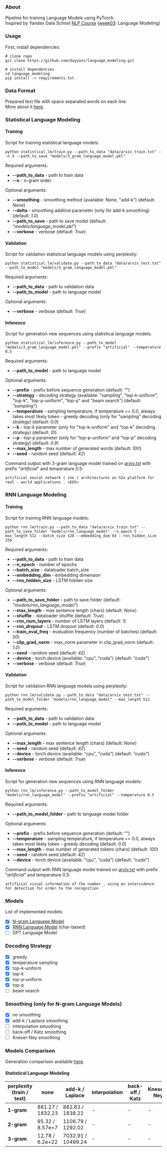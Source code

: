### About
Pipeline for training Language Models using PyTorch.<br/>
Inspired by Yandex Data School [NLP Course](https://github.com/yandexdataschool/nlp_course) ([week03](https://github.com/yandexdataschool/nlp_course/tree/2020/week03_lm): Language Modeling)<br/>

### Usage
First, install dependencies:
```
# clone repo
git clone https://github.com/dayyass/language_modeling.git

# install dependencies
cd language_modeling
pip install -r requirements.txt
```

### Data Format
Prepared text file with space separated words on each line.<br/>
More about it [here](data/README.md).

### Statistical Language Modeling
#### Training
Script for training statistical language models:
```
python statistical_lm/train.py --path_to_data "data/arxiv_train.txt" --n 3 --path_to_save "models/3_gram_language_model.pkl"
```
Required arguments:
- **--path_to_data** - path to train data
- **--n** - n-gram order

Optional arguments:
- **--smoothing** - smoothing method (available: None, "add-k") (default: *None*)
- **--delta** - smoothing additive parameter (only for add-k smoothing) (default: *1.0*)
- **--path_to_save** - path to save model (default: *"models/language_model.pkl"*)
- **--verbose** - verbose (default: *True*)

#### Validation
Script for validation statistical language models using perplexity:
```
python statistical_lm/validate.py --path_to_data "data/arxiv_test.txt" --path_to_model "models/3_gram_language_model.pkl"
```
Required arguments:
- **--path_to_data** - path to validation data
- **--path_to_model** - path to language model

Optional arguments:
- **--verbose** - verbose (default: *True*)

#### Inference
Script for generation new sequences using statistical language models:
```
python statistical_lm/inference.py --path_to_model "models/3_gram_language_model.pkl" --prefix "artificial" --temperature 0.5
```
Required arguments:
- **--path_to_model** - path to language model

Optional arguments:
- **--prefix** - prefix before sequence generation (default: *""*)
- **--strategy** - decoding strategy (available: "sampling", "top-k-uniform", "top-k", "top-p-uniform", "top-p" and "beam search") (default: *"sampling"*)
- **--temperature** - sampling temperature, if temperature == 0.0, always takes most likely token - greedy decoding (only for "sampling" decoding strategy) (default: *0.0*)
- **--k** - top-k parameter (only for "top-k-uniform" and "top-k" decoding strategy) (default: *10*)
- **--p** - top-p parameter (only for "top-p-uniform" and "top-p" decoding strategy) (default: *0.9*)
- **--max_length** - max number of generated words (default: *100*)
- **--seed** - random seed (default: *42*)

Command output with 3-gram language model trained on [*arxiv.txt*](data/README.md) with prefix "*artificial*" and temperature 0.5:
```
artificial neural network ( cnn ) architectures on h2o platform for real - world applications . <EOS>
```

### RNN Language Modeling
#### Training
Script for training RNN language models:
```
python rnn_lm/train.py --path_to_data "data/arxiv_train.txt" --path_to_save_folder "models/rnn_language_model" --n_epoch 5 --max_length 512 --batch_size 128 --embedding_dim 64 --rnn_hidden_size 256
```
Required arguments:
- **--path_to_data** - path to train data
- **--n_epoch** - number of epochs
- **--batch_size** - dataloader batch_size
- **--embedding_dim** - embedding dimension
- **--rnn_hidden_size** - LSTM hidden size

Optional arguments:
- **--path_to_save_folder** - path to save folder (default: *"models/rnn_language_model"*)
- **--max_length** - max sentence length (chars) (default: *None*)
- **--shuffle** - dataloader shuffle (default: *True*)
- **--rnn_num_layers** - number of LSTM layers (default: *1*)
- **--rnn_dropout** - LSTM dropout (default: *0.0*)
- **--train_eval_freq** - evaluation frequency (number of batches) (default: *50*)
- **--clip_grad_norm** - max_norm parameter in clip_grad_norm (default: *1.0*)
- **--seed** - random seed (default: *42*)
- **--device** - torch device (available: "cpu", "cuda") (default: *"cuda"*)
- **--verbose** - verbose (default: *True*)

#### Validation
Script for validation RNN language models using perplexity:
```
python rnn_lm/validate.py --path_to_data "data/arxiv_test.txt" --path_to_model_folder "models/rnn_language_model" --max_length 512
```
Required arguments:
- **--path_to_data** - path to validation data
- **--path_to_model** - path to language model

Optional arguments:
- **--max_length** - max sentence length (chars) (default: *None*)
- **--seed** - random seed (default: *42*)
- **--device** - torch device (available: "cpu", "cuda") (default: *"cuda"*)
- **--verbose** - verbose (default: *True*)

#### Inference
Script for generation new sequences using RNN language models:
```
python rnn_lm/inference.py --path_to_model_folder "models/rnn_language_model" --prefix "artificial" --temperature 0.5
```
Required arguments:
- **--path_to_model_folder** - path to language model folder

Optional arguments:
- **--prefix** - prefix before sequence generation (default: *""*)
- **--temperature** - sampling temperature, if temperature == 0.0, always takes most likely token - greedy decoding (default: *0.0*)
- **--max_length** - max number of generated tokens (chars) (default: *100*)
- **--seed** - random seed (default: *42*)
- **--device** - torch device (available: "cpu", "cuda") (default: *"cuda"*)

Command output with RNN language model trained on [*arxiv.txt*](data/README.md) with prefix "*artificial*" and temperature 0.5:
```
artificial visual information of the number , using an intervidence for detection for order to the recognition
```

### Models
List of implemented models:
- [x] [N-gram Language Model](https://github.com/dayyass/language_modeling/blob/b962edac04dfe10a3f87dfa16d4d37508af6d5de/model.py#L57)
- [x] [RNN Language Model](https://github.com/dayyass/language_modeling/blob/407d02b79d6d7fd614dc7c5fd235ad269cddcb2d/rnn_lm/model.py#L6) (char-based)
- [ ] GPT Language Model

### Decoding Strategy
- [x] greedy
- [x] temperature sampling
- [x] top-k-uniform
- [x] top-k
- [x] top-p-uniform
- [x] top-p
- [ ] beam search

### Smoothing (only for N-gram Language Models)
- [x] no smoothing
- [x] add-k / Laplace smoothing
- [ ] interpolation smoothing
- [ ] back-off / Katz smoothing
- [ ] Kneser-Ney smoothing

### Models Comparison
Generation comparison available [here](https://github.com/dayyass/language-modeling/wiki/Generation-Comparison).

#### Statistical Language Modeling
| perplexity (train / test) | none             | add-k / Laplace    | interpolation | back-off / Katz | Kneser-Ney |
| ------------------------- | ---------------- | -------------------| ------------- | --------------- | ---------- |
| **1-gram**                | 881.27 / 1832.23 | 882.63 / 1838.22   | -             | -               | -          |
| **2-gram**                | 95.32 / 8.57e+7  | 1106.79 / 1292.02  | -             | -               | -          |
| **3-gram**                | 12.78 / 6.2e+22  | 7032.91 / 10499.24 | -             | -               | -          |
